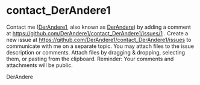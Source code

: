 # contact_DerAndere1
Contact me ([DerAndere1](https://DerAndere1), also known as [DerAndere](https://gitlab.com/DerAndere)) by adding a comment at https://github.com/DerAndere1/contact_DerAndere1/issues/1 .
Create a new issue at https://github.com/DerAndere1/contact_DerAndere1/issues to communicate with me on a separate topic.
You may attach files to the issue description or comments. Attach files by dragging & dropping, selecting them, or pasting from the clipboard.
Reminder: Your comments and attachments will be public.

DerAndere
